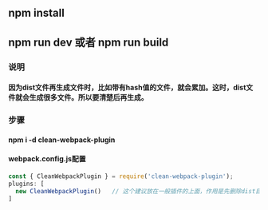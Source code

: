 ## npm install
## npm run dev 或者 npm run build

### 说明
#### 因为dist文件再生成文件时，比如带有hash值的文件，就会累加。这时，dist文件就会生成很多文件。所以要清楚后再生成。

### 步骤
#### npm i -d clean-webpack-plugin
#### webpack.config.js配置
```javascript
const { CleanWebpackPlugin } = require('clean-webpack-plugin');
plugins: [
  new CleanWebpackPlugin()   // 这个建议放在一般插件的上面，作用是先删除dist目录再创建新的dist目录。
]
```
